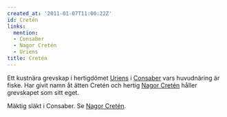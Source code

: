 ```yaml
---
created_at: '2011-01-07T11:00:22Z'
id: Cretén
links:
  mention:
  - Consaber
  - Nagor Cretén
  - Uriens
title: Cretén
---
```


Ett kustnära grevskap i hertigdömet [Uriens] i [Consaber] vars huvudnäring är fiske. Har givit namn
åt ätten Cretén och hertig [Nagor Cretén] håller grevskapet som sitt eget.

Mäktig släkt i Consaber. Se [Nagor Cretén].

  [Uriens]: Uriens
  [Consaber]: Consaber
  [Nagor Cretén]: Nagor_Cretén